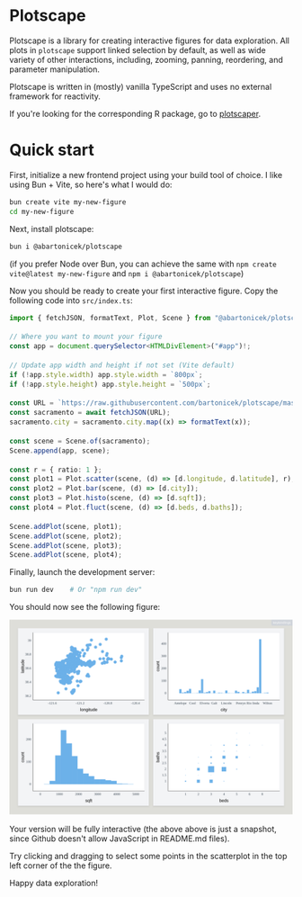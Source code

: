 # Plotscape

Plotscape is a library for creating interactive figures for data exploration. All plots in `plotscape` support linked selection by default, as well as wide variety of other interactions, including, zooming, panning, reordering, and parameter manipulation.

Plotscape is written in (mostly) vanilla TypeScript and uses no external framework for reactivity.

If you're looking for the corresponding R package, go to [plotscaper](https://github.com/bartonicek/plotscaper).

# Quick start

First, initialize a new frontend project using your build tool of choice. I like using Bun + Vite, so here's what I would do:

```bash
bun create vite my-new-figure
cd my-new-figure
```

Next, install plotscape:

```bash
bun i @abartonicek/plotscape
```

(if you prefer Node over Bun, you can achieve the same with `npm create vite@latest my-new-figure` and `npm i @abartonicek/plotscape`)

Now you should be ready to create your first interactive figure. Copy the following code into `src/index.ts`:

```typescript
import { fetchJSON, formatText, Plot, Scene } from "@abartonicek/plotscape";

// Where you want to mount your figure
const app = document.querySelector<HTMLDivElement>("#app")!;

// Update app width and height if not set (Vite default)
if (!app.style.width) app.style.width = `800px`;
if (!app.style.height) app.style.height = `500px`;

const URL = `https://raw.githubusercontent.com/bartonicek/plotscape/master/datasets/sacramento.json`;
const sacramento = await fetchJSON(URL);
sacramento.city = sacramento.city.map((x) => formatText(x));

const scene = Scene.of(sacramento);
Scene.append(app, scene);

const r = { ratio: 1 };
const plot1 = Plot.scatter(scene, (d) => [d.longitude, d.latitude], r);
const plot2 = Plot.bar(scene, (d) => [d.city]);
const plot3 = Plot.histo(scene, (d) => [d.sqft]);
const plot4 = Plot.fluct(scene, (d) => [d.beds, d.baths]);

Scene.addPlot(scene, plot1);
Scene.addPlot(scene, plot2);
Scene.addPlot(scene, plot3);
Scene.addPlot(scene, plot4);
```

Finally, launch the development server:

```bash
bun run dev    # Or "npm run dev"
```

You should now see the following figure:

![plotscape figure showing a scatterplot, a barplot, a histogram, and a fluctuation diagram](https://github.com/bartonicek/plotscape/blob/master/images/screenshot.png?raw=true)

Your version will be fully interactive (the above above is just a snapshot, since Github doesn't allow JavaScript in README.md files).

Try clicking and dragging to select some points in the scatterplot in the top left corner of the the figure.

Happy data exploration!
